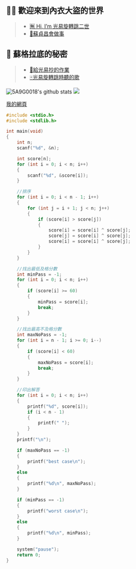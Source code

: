 <h2>🏴‍☠️ 歡迎來到內衣大盜的世界</h2>

>- [🈚 Hi, I’m 光易旋轉跳二世](https://m.facebook.com/people/%E9%84%A7%E5%85%89%E6%98%93/100008943034216/)
>-  [👀蘇貞昌會做事](https://www.chinatimes.com/realtimenews/20221210002806-260407)

<h2>🍌 蘇格拉底的秘密</h2>

>-  [🎃給光易抄的作業](https://github.com/5A9G0018/HW10)
>-  [🀄光易旋轉跳時聽的歌](https://www.youtube.com/watch?v=KEedfZtpLio)

![5A9G0018's github stats](https://github-readme-stats.vercel.app/api?username=5A9G0018&theme=transparent)
![](https://github.com/tondrejk/tondrejk/blob/main/contributions.svg)

[我的網頁](https://5a9g0018.github.io/topic/)
```cpp
#include <stdio.h>
#include <stdlib.h>

int main(void)
{
    int n;
    scanf("%d", &n);

    int score[n];
    for (int i = 0; i < n; i++)
    {
        scanf("%d", &score[i]);
    }

    //排序
    for (int i = 0; i < n - 1; i++)
    {
        for (int j = i + 1; j < n; j++)
        {
            if (score[i] > score[j])
            {
                score[i] = score[i] ^ score[j];
                score[j] = score[i] ^ score[j];
                score[i] = score[i] ^ score[j];
            }
        }
    }

    //找出最低及格分數
    int minPass = -1;
    for (int i = 0; i < n; i++)
    {
        if (score[i] >= 60)
        {
            minPass = score[i];
            break;
        }
    }

    //找出最高不及格分數
    int maxNoPass = -1;
    for (int i = n - 1; i >= 0; i--)
    {
        if (score[i] < 60)
        {
            maxNoPass = score[i];
            break;
        }
    }

    //印出解答
    for (int i = 0; i < n; i++)
    {
        printf("%d", score[i]);
        if (i < n - 1)
        {
            printf(" ");
        }
    }
    printf("\n");

    if (maxNoPass == -1)
    {
        printf("best case\n");
    }
    else
    {
        printf("%d\n", maxNoPass);
    }

    if (minPass == -1)
    {
        printf("worst case\n");
    }
    else
    {
        printf("%d\n", minPass);
    }

    system("pause");
    return 0;
}
```
